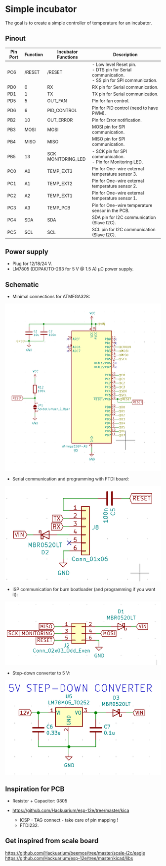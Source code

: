 # Simple incubator

The goal is to create a simple controller of temperature for an incubator.

## Pinout

| Pin Port | Function | Incubator Functions       | Description                                                                                              |
| -------- | -------- | ------------------------- | -------------------------------------------------------------------------------------------------------- |
| PC6      | /RESET   | /RESET                    | - Low level Reset pin. <br /> - DTS pin for Serial communication. <br /> - SS pin for SPI communication. |
| PD0      | 0        | RX                        | RX pin for Serial communication.                                                                         |
| PD1      | 1        | TX                        | TX pin for Serial communication.                                                                         |
| PD5      | 5        | OUT_FAN                   | Pin for fan control.                                                                                     |
| PD6      | 6        | PID_CONTROL               | Pin for PID control (need to have PWM).                                                                  |
| PB2      | 10       | OUT_ERROR                 | Pin for Error notification.                                                                              |
| PB3      | MOSI     | MOSI                      | MOSI pin for SPI communication.                                                                          |
| PB4      | MISO     | MISO                      | MISO pin for SPI communication.                                                                          |
| PB5      | 13       | SCK <br /> MONITORING_LED | - SCK pin for SPI communication. <br /> - Pin for Monitoring LED.                                        |
| PC0      | A0       | TEMP_EXT3                 | Pin for One-wire external temperature sensor 3.                                                          |
| PC1      | A1       | TEMP_EXT2                 | Pin for One-wire external temperature sensor 2.                                                          |
| PC2      | A2       | TEMP_EXT1                 | Pin for One-wire external temperature sensor 1.                                                          |
| PC3      | A3       | TEMP_PCB                  | Pin for One-wire temperature sensor in the PCB.                                                          |
| PC4      | SDA      | SDA                       | SDA pin for I2C communication (Slave I2C).                                                               |
| PC5      | SCL      | SCL                       | SCL pin for I2C communication (Slave I2C).                                                               |

## Power supply

- Plug for 12/18/24 V.
- LM7805 (DDPAK/TO-263 for 5 V @ 1.5 A) µC power supply.

## Schematic

- Minimal connections for ATMEGA328:

![µC](images/atmega328.png)

- Serial communication and programming with FTDI board:

![Serial communication](images/ftdi.png)

- ISP communication for burn boatloader (and programming if you want it):

![ISP communication](images/icsp.png)

- Step-down converter to 5 V:

![Step-down converter](images/ldo.png)

## Inspiration for PCB

- Resistor + Capacitor: 0805

* https://github.com/Hackuarium/esp-12e/tree/master/kica

  - ICSP - TAG connect - take care of pin mapping !
  - FTDI232.

## Get inspired from scale board

https://github.com/Hackuarium/beemos/tree/master/scale-i2c/eagle
https://github.com/Hackuarium/esp-12e/tree/master/kicad/libs
